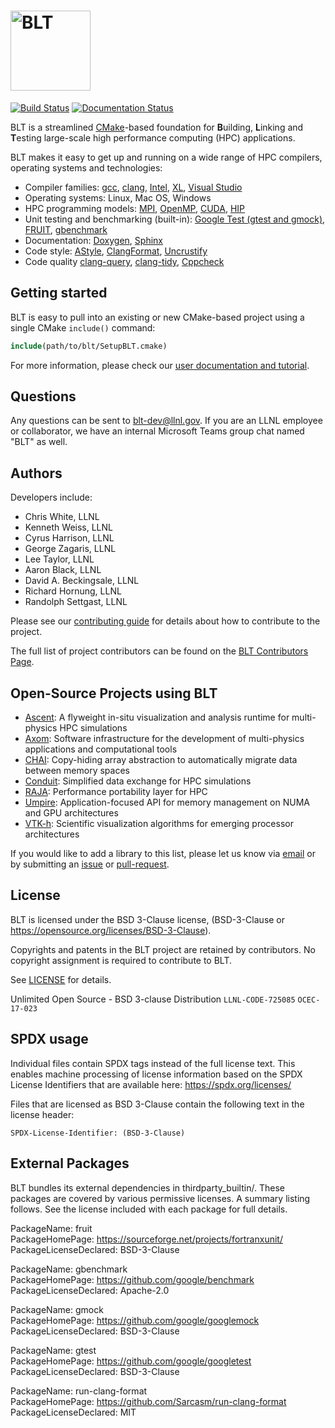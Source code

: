 # <img src="/share/blt/logo/blt_logo.png?raw=true" width="128" valign="middle" alt="BLT"/>

[![Build
Status](https://dev.azure.com/llnl-blt/blt/_apis/build/status/LLNL.blt?branchName=develop)](https://dev.azure.com/llnl-blt/blt/_build/latest?definitionId=1&branchName=develop)
[![Documentation Status](https://readthedocs.org/projects/llnl-blt/badge/?version=develop)](https://llnl-blt.readthedocs.io/en/develop/?badge=develop)

BLT is a streamlined [CMake](https://cmake.org)-based foundation for 
<b>B</b>uilding, <b>L</b>inking and <b>T</b>esting large-scale high performance computing (HPC) applications.

BLT makes it easy to get up and running on a wide range of HPC compilers, 
operating systems and technologies:
 * Compiler families:
      [gcc](https://gcc.gnu.org), 
      [clang](https://clang.llvm.org), 
      [Intel](https://software.intel.com/en-us/compilers), 
      [XL](https://www.ibm.com/us-en/marketplace/ibm-c-and-c-plus-plus-compiler-family), 
      [Visual Studio](https://visualstudio.microsoft.com/vs/features/cplusplus)
 * Operating systems: 
      Linux, 
      Mac OS, 
      Windows
 * HPC programming models:
      [MPI](https://www.mpi-forum.org/), 
      [OpenMP](https://www.openmp.org/), 
      [CUDA](https://developer.nvidia.com/cuda-zone), 
      [HIP](https://gpuopen.com/compute-product/hip-convert-cuda-to-portable-c-code)
 * Unit testing and benchmarking (built-in):
      [Google Test (gtest and gmock)](https://github.com/google/googletest),
      [FRUIT](https://sourceforge.net/projects/fortranxunit),
      [gbenchmark](https://github.com/google/benchmark)
 * Documentation:
      [Doxygen](http://www.doxygen.nl/),
      [Sphinx](http://www.sphinx-doc.org)
 * Code style:
      [AStyle](http://astyle.sourceforge.net),
      [ClangFormat](https://clang.llvm.org/docs/ClangFormat.html),
      [Uncrustify](http://uncrustify.sourceforge.net)
 * Code quality
      [clang-query](http://clang.llvm.org/docs/LibASTMatchers.html),
      [clang-tidy](https://clang.llvm.org/extra/clang-tidy),
      [Cppcheck](http://cppcheck.sourceforge.net)
 

Getting started
---------------

BLT is easy to pull into an existing or new CMake-based project using a single CMake `include()` command:

  ```cmake
  include(path/to/blt/SetupBLT.cmake)
  ```

For more information, please check our [user documentation and tutorial](https://llnl-blt.readthedocs.io).

Questions
---------

Any questions can be sent to blt-dev@llnl.gov.  If you are an LLNL employee or collaborator, we have an
internal Microsoft Teams group chat named "BLT" as well.

Authors
-------

Developers include:

 * Chris White, LLNL
 * Kenneth Weiss, LLNL
 * Cyrus Harrison, LLNL
 * George Zagaris, LLNL
 * Lee Taylor, LLNL
 * Aaron Black, LLNL
 * David A. Beckingsale, LLNL
 * Richard Hornung, LLNL
 * Randolph Settgast, LLNL

Please see our [contributing guide](https://github.com/LLNL/blt/blob/develop/CONTRIBUTING.md) 
for details about how to contribute to the project.

The full list of project contributors can be found on the 
[BLT Contributors Page](https://github.com/LLNL/BLT/graphs/contributors).

Open-Source Projects using BLT
------------------------------

 * [Ascent](https://github.com/Alpine-DAV/ascent): A flyweight in-situ visualization and analysis runtime for multi-physics HPC simulations
 * [Axom](https://github.com/LLNL/axom): Software infrastructure for the development of multi-physics applications and computational tools
 * [CHAI](https://github.com/LLNL/CHAI): Copy-hiding array abstraction to automatically migrate data between memory spaces
 * [Conduit](https://github.com/LLNL/conduit): Simplified data exchange for HPC simulations
 * [RAJA](https://github.com/LLNL/raja): Performance portability layer for HPC
 * [Umpire](https://github.com/LLNL/Umpire): Application-focused API for memory management on NUMA and GPU architectures
 * [VTK-h](https://github.com/Alpine-DAV/vtk-h): Scientific visualization algorithms for emerging processor architectures

If you would like to add a library to this list, please let us know via [email](mailto:blt-dev@llnl.gov)
or by submitting an [issue](https://github.com/LLNL/blt/issues) or [pull-request](https://github.com/LLNL/blt/pulls).

License
-------

BLT is licensed under the BSD 3-Clause license,
(BSD-3-Clause or https://opensource.org/licenses/BSD-3-Clause).

Copyrights and patents in the BLT project are retained by contributors.
No copyright assignment is required to contribute to BLT.

See [LICENSE](./LICENSE) for details.
 
Unlimited Open Source - BSD 3-clause Distribution
`LLNL-CODE-725085`  `OCEC-17-023`

SPDX usage
------------

Individual files contain SPDX tags instead of the full license text.
This enables machine processing of license information based on the SPDX
License Identifiers that are available here: https://spdx.org/licenses/

Files that are licensed as BSD 3-Clause contain the following
text in the license header:

    SPDX-License-Identifier: (BSD-3-Clause)

External Packages
-------------------
BLT bundles its external dependencies in thirdparty_builtin/.  These
packages are covered by various permissive licenses.  A summary listing
follows.  See the license included with each package for full details.

PackageName: fruit  
PackageHomePage: https://sourceforge.net/projects/fortranxunit/  
PackageLicenseDeclared: BSD-3-Clause  

PackageName: gbenchmark  
PackageHomePage: https://github.com/google/benchmark  
PackageLicenseDeclared: Apache-2.0  

PackageName: gmock  
PackageHomePage: https://github.com/google/googlemock  
PackageLicenseDeclared: BSD-3-Clause  

PackageName: gtest  
PackageHomePage: https://github.com/google/googletest  
PackageLicenseDeclared: BSD-3-Clause  

PackageName: run-clang-format  
PackageHomePage: https://github.com/Sarcasm/run-clang-format  
PackageLicenseDeclared: MIT  
